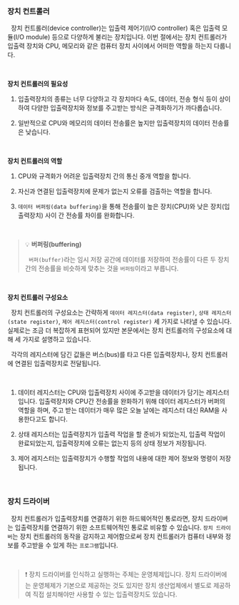 ### 장치 컨트롤러

&nbsp;&nbsp;장치 컨트롤러(device controller)는 입출력 제어기(I/O controller) 혹은 입출력 모듈(I/O module) 등으로 다양하게 불리는 장치입니다. 이번 절에서는 장치 컨트롤러가 입출력 장치와 CPU, 메모리와 같은 컴퓨터 장치 사이에서 어떠한 역할을 하는지 다룹니다.

<br>

**장치 컨트롤러의 필요성**

1. 입출력장치의 종류는 너무 다양하고 각 장치마다 속도, 데이터, 전송 형식 등이 상이하여 다양한 입출력장치와 정보를 주고받는 방식은 규격화하기가 까다롭습니다.

2. 일반적으로 CPU와 메모리의 데이터 전송률은 높지만 입출력장치의 데이터 전송률은 낮습니다.

<br>

**장치 컨트롤러의 역할**

1. CPU와 규격화가 어려운 입출력장치 간의 통신 중개 역할을 합니다.

2. 자신과 연결된 입출력장치에 문제가 없는지 오류를 검출하는 역할을 합니다.

3. `데이터 버퍼링(data buffering)`을 통해 전송률이 높은 장치(CPU)와 낮은 장치(입출력장치) 사이 간 전송률 차이를 완화합니다.

<br>

> 💡 **버퍼링(buffering)**
>
> &nbsp;&nbsp;`버퍼(buffer)`라는 임시 저장 공간에 데이터를 저장하여 전송률이 다른 두 장치간의 전송률을 비슷하게 맞추는 것을 `버퍼링`이라고 부릅니다.

<br>

**장치 컨트롤러 구성요소**

&nbsp;&nbsp;장치 컨트롤러의 구성요소는 간략하게 `데이터 레지스터(data register)`, `상태 레지스터(state register)`, `제어 레지스터(control register)` 세 가지로 나타낼 수 있습니다. 실제로는 조금 더 복잡하게 표현되어 있지만 본문에서는 장치 컨트롤러의 구성요소에 대해 세 가지로 설명하고 있습니다.

&nbsp;&nbsp;각각의 레지스터에 담긴 값들은 버스(bus)를 타고 다른 입출력장치나, 장치 컨트롤러에 연결된 입출력장치로 전달됩니다.

<br>

1. 데이터 레지스터는 CPU와 입출력장치 사이에 주고받을 데이터가 담기는 레지스터입니다. 입출력장치와 CPU간 전송률을 완화하기 위해 데이터 레지스터가 버퍼의 역할을 하며, 주고 받는 데이터가 매우 많은 오늘 날에는 레지스터 대신 RAM을 사용한다고도 합니다.

2. 상태 레지스터는 입출력장치가 입출력 작업을 할 준비가 되었는지, 입출력 작업이 완료되었는지, 입출력장치에 오류는 없는지 등의 상태 정보가 저장됩니다.

3. 제어 레지스터는 입출력장치가 수행할 작업의 내용에 대한 제어 정보와 명령이 저장됩니다.

<br>

### 장치 드라이버

&nbsp;&nbsp;장치 컨트롤러가 입출력장치를 연결하기 위한 하드웨어적인 통로라면, 장치 드라이버는 입출력장치를 연결하기 위한 소프트웨어적인 통로로 비유할 수 있습니다. `장치 드라이버`는 장치 컨트롤러의 동작을 감지하고 제어함으로써 장치 컨트롤러가 컴퓨터 내부와 정보를 주고받을 수 있게 하는 `프로그램`입니다.

<br>

> ❗️ 장치 드라이버를 인식하고 실행하는 주체는 운영체제입니다. 장치 드라이버에는 운영체제가 기본으로 제공하는 것도 있지만 장치 생산업체에서 별도로 제공하여 직접 설치해야만 사용할 수 있는 입출력장치도 있습니다.

<br>
